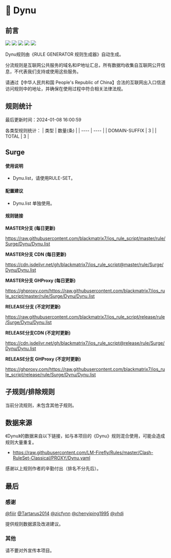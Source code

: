 # 🧸 Dynu

## 前言

![](https://shields.io/badge/-移除重复规则-ff69b4) ![](https://shields.io/badge/-DOMAIN与DOMAIN--SUFFIX合并-green) ![](https://shields.io/badge/-DOMAIN--SUFFIX间合并-critical) ![](https://shields.io/badge/-DOMAIN--SUFFIX与DOMAIN--KEYWORD合并-blue) ![](https://shields.io/badge/-IP--CIDR(6)合并-blueviolet) 

Dynu规则由《RULE GENERATOR 规则生成器》自动生成。

分流规则是互联网公共服务的域名和IP地址汇总，所有数据均收集自互联网公开信息，不代表我们支持或使用这些服务。

请通过【中华人民共和国 People's Republic of China】合法的互联网出入口信道访问规则中的地址，并确保在使用过程中符合相关法律法规。

## 规则统计

最后更新时间：2024-01-08 16:00:59

各类型规则统计：
| 类型 | 数量(条)  | 
| ---- | ----  |
| DOMAIN-SUFFIX | 3  | 
| TOTAL | 3  | 


## Surge 

#### 使用说明
- Dynu.list，请使用RULE-SET。

#### 配置建议
- Dynu.list 单独使用。

#### 规则链接
**MASTER分支 (每日更新)**

https://raw.githubusercontent.com/blackmatrix7/ios_rule_script/master/rule/Surge/Dynu/Dynu.list

**MASTER分支 CDN (每日更新)**

https://cdn.jsdelivr.net/gh/blackmatrix7/ios_rule_script@master/rule/Surge/Dynu/Dynu.list

**MASTER分支 GHProxy (每日更新)**

https://ghproxy.com/https://raw.githubusercontent.com/blackmatrix7/ios_rule_script/master/rule/Surge/Dynu/Dynu.list

**RELEASE分支 (不定时更新)**

https://raw.githubusercontent.com/blackmatrix7/ios_rule_script/release/rule/Surge/Dynu/Dynu.list

**RELEASE分支CDN (不定时更新)**

https://cdn.jsdelivr.net/gh/blackmatrix7/ios_rule_script@release/rule/Surge/Dynu/Dynu.list

**RELEASE分支 GHProxy (不定时更新)**

https://ghproxy.com/https://raw.githubusercontent.com/blackmatrix7/ios_rule_script/release/rule/Surge/Dynu/Dynu.list

## 子规则/排除规则


当前分流规则，未包含其他子规则。

## 数据来源

《Dynu》的数据来自以下链接，如与本项目的《Dynu》规则混合使用，可能会造成规则大量重复。

- https://raw.githubusercontent.com/LM-Firefly/Rules/master/Clash-RuleSet-Classical/PROXY/Dynu.yaml


感谢以上规则作者的辛勤付出（排名不分先后）。

## 最后

### 感谢

[@fiiir](https://github.com/fiiir) [@Tartarus2014](https://github.com/Tartarus2014) [@zjcfynn](https://github.com/zjcfynn) [@chenyiping1995](https://github.com/chenyiping1995) [@vhdj](https://github.com/vhdj)

提供规则数据源及改进建议。

### 其他

请不要对外宣传本项目。